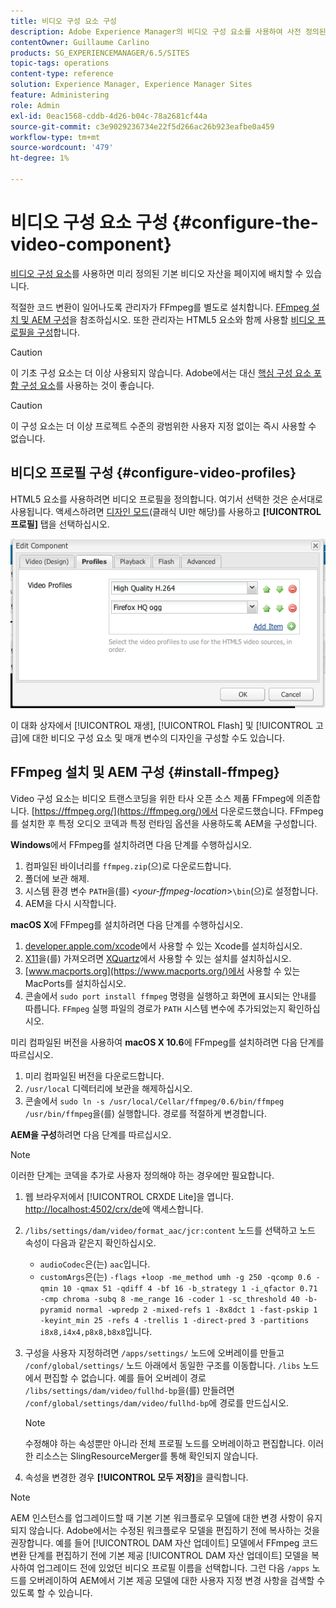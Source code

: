 ```yaml
---
title: 비디오 구성 요소 구성
description: Adobe Experience Manager의 비디오 구성 요소를 사용하여 사전 정의된 기본 비디오 에셋을 페이지에 배치하는 방법을 알아봅니다.
contentOwner: Guillaume Carlino
products: SG_EXPERIENCEMANAGER/6.5/SITES
topic-tags: operations
content-type: reference
solution: Experience Manager, Experience Manager Sites
feature: Administering
role: Admin
exl-id: 0eac1568-cddb-4d26-b04c-78a2681cf44a
source-git-commit: c3e9029236734e22f5d266ac26b923eafbe0a459
workflow-type: tm+mt
source-wordcount: '479'
ht-degree: 1%

---
```


# 비디오 구성 요소 구성 {#configure-the-video-component}

[비디오 구성 요소](/help/sites-authoring/default-components-foundation.md#video)를 사용하면 미리 정의된 기본 비디오 자산을 페이지에 배치할 수 있습니다.

적절한 코드 변환이 일어나도록 관리자가 FFmpeg를 별도로 설치합니다. [FFmpeg 설치 및 AEM 구성](#install-ffmpeg)을 참조하십시오. 또한 관리자는 HTML5 요소와 함께 사용할 [비디오 프로필을 구성](#configure-video-profiles)합니다.

>[!CAUTION]
>
>이 기초 구성 요소는 더 이상 사용되지 않습니다. Adobe에서는 대신 [핵심 구성 요소 포함 구성 요소](https://experienceleague.adobe.com/docs/experience-manager-core-components/using/wcm-components/embed.html?lang=ko)를 사용하는 것이 좋습니다.

>[!CAUTION]
>
>이 구성 요소는 더 이상 프로젝트 수준의 광범위한 사용자 지정 없이는 즉시 사용할 수 없습니다.

## 비디오 프로필 구성 {#configure-video-profiles}

HTML5 요소를 사용하려면 비디오 프로필을 정의합니다. 여기서 선택한 것은 순서대로 사용됩니다. 액세스하려면 [디자인 모드](/help/sites-authoring/default-components-designmode.md)(클래식 UI만 해당)를 사용하고 **[!UICONTROL 프로필]** 탭을 선택하십시오.

![chlimage_1-317](assets/chlimage_1-317.png)

이 대화 상자에서 [!UICONTROL 재생], [!UICONTROL Flash] 및 [!UICONTROL 고급]에 대한 비디오 구성 요소 및 매개 변수의 디자인을 구성할 수도 있습니다.

## FFmpeg 설치 및 AEM 구성 {#install-ffmpeg}

Video 구성 요소는 비디오 트랜스코딩을 위한 타사 오픈 소스 제품 FFmpeg에 의존합니다. [https://ffmpeg.org/](https://ffmpeg.org/)에서 다운로드했습니다. FFmpeg를 설치한 후 특정 오디오 코덱과 특정 런타임 옵션을 사용하도록 AEM을 구성합니다.

**Windows**&#x200B;에서 FFmpeg를 설치하려면 다음 단계를 수행하십시오.

1. 컴파일된 바이너리를 `ffmpeg.zip`(으)로 다운로드합니다.
1. 폴더에 보관 해제.
1. 시스템 환경 변수 `PATH`을(를) &lt;*your-ffmpeg-location*>`\bin`(으)로 설정합니다.
1. AEM을 다시 시작합니다.

**macOS X**&#x200B;에 FFmpeg를 설치하려면 다음 단계를 수행하십시오.

1. [developer.apple.com/xcode](https://developer.apple.com/xcode/)에서 사용할 수 있는 Xcode를 설치하십시오.
1. [X11](https://support.apple.com/en-us/100724)을(를) 가져오려면 [XQuartz](https://www.xquartz.org)에서 사용할 수 있는 설치를 설치하십시오.
1. [www.macports.org](https://www.macports.org/)에서 사용할 수 있는 MacPorts를 설치하십시오.
1. 콘솔에서 `sudo port install ffmpeg` 명령을 실행하고 화면에 표시되는 안내를 따릅니다. `FFmpeg` 실행 파일의 경로가 `PATH` 시스템 변수에 추가되었는지 확인하십시오.

미리 컴파일된 버전을 사용하여 **macOS X 10.6**&#x200B;에 FFmpeg를 설치하려면 다음 단계를 따르십시오.

1. 미리 컴파일된 버전을 다운로드합니다.
1. `/usr/local` 디렉터리에 보관을 해제하십시오.
1. 콘솔에서 `sudo ln -s /usr/local/Cellar/ffmpeg/0.6/bin/ffmpeg /usr/bin/ffmpeg`을(를) 실행합니다. 경로를 적절하게 변경합니다.

**AEM을 구성**&#x200B;하려면 다음 단계를 따르십시오.

>[!NOTE]
>
>이러한 단계는 코덱을 추가로 사용자 정의해야 하는 경우에만 필요합니다.

1. 웹 브라우저에서 [!UICONTROL CRXDE Lite]을 엽니다. [http://localhost:4502/crx/de](http://localhost:4502/crx/de)에 액세스합니다.
2. `/libs/settings/dam/video/format_aac/jcr:content` 노드를 선택하고 노드 속성이 다음과 같은지 확인하십시오.

   * `audioCodec`은(는) `aac`입니다.
   * `customArgs`은(는) `-flags +loop -me_method umh -g 250 -qcomp 0.6 -qmin 10 -qmax 51 -qdiff 4 -bf 16 -b_strategy 1 -i_qfactor 0.71 -cmp chroma -subq 8 -me_range 16 -coder 1 -sc_threshold 40 -b-pyramid normal -wpredp 2 -mixed-refs 1 -8x8dct 1 -fast-pskip 1 -keyint_min 25 -refs 4 -trellis 1 -direct-pred 3 -partitions i8x8,i4x4,p8x8,b8x8`입니다.

3. 구성을 사용자 지정하려면 `/apps/settings/` 노드에 오버레이를 만들고 `/conf/global/settings/` 노드 아래에서 동일한 구조를 이동합니다. `/libs` 노드에서 편집할 수 없습니다. 예를 들어 오버레이 경로 `/libs/settings/dam/video/fullhd-bp`을(를) 만들려면 `/conf/global/settings/dam/video/fullhd-bp`에 경로를 만드십시오.

   >[!NOTE]
   >
   >수정해야 하는 속성뿐만 아니라 전체 프로필 노드를 오버레이하고 편집합니다. 이러한 리소스는 SlingResourceMerger를 통해 확인되지 않습니다.

4. 속성을 변경한 경우 **[!UICONTROL 모두 저장]**&#x200B;을 클릭합니다.

>[!NOTE]
>
>AEM 인스턴스를 업그레이드할 때 기본 기본 워크플로우 모델에 대한 변경 사항이 유지되지 않습니다. Adobe에서는 수정된 워크플로우 모델을 편집하기 전에 복사하는 것을 권장합니다. 예를 들어 [!UICONTROL DAM 자산 업데이트] 모델에서 FFmpeg 코드 변환 단계를 편집하기 전에 기본 제공 [!UICONTROL DAM 자산 업데이트] 모델을 복사하여 업그레이드 전에 있었던 비디오 프로필 이름을 선택합니다. 그런 다음 `/apps` 노드를 오버레이하여 AEM에서 기본 제공 모델에 대한 사용자 지정 변경 사항을 검색할 수 있도록 할 수 있습니다.
